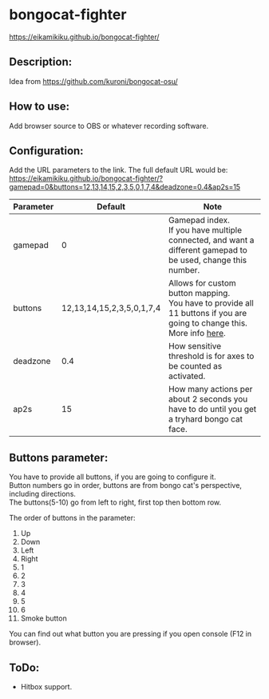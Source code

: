 # bongocat-fighter
https://eikamikiku.github.io/bongocat-fighter/

## Description:
Idea from https://github.com/kuroni/bongocat-osu/

## How to use:

Add browser source to OBS or whatever recording software.

## Configuration:
Add the URL parameters to the link.
The full default URL would be:
<br>https://eikamikiku.github.io/bongocat-fighter/?gamepad=0&buttons=12,13,14,15,2,3,5,0,1,7,4&deadzone=0.4&ap2s=15

Parameter  | Default | Note
------------- | ------------- | ------------- |
gamepad  | 0 | Gamepad index.<br>If you have multiple connected, and want a different gamepad to be used, change this number.
buttons  | 12,13,14,15,2,3,5,0,1,7,4 | Allows for custom button mapping.<br>You have to provide all 11 buttons if you are going to change this.<br>More info [here](#buttons-parameter).
deadzone | 0.4 | How sensitive threshold is for axes to be counted as activated.
ap2s | 15 | How many actions per about 2 seconds you have to do until you get a tryhard bongo cat face.

## Buttons parameter:
You have to provide all buttons, if you are going to configure it.
<br>Button numbers go in order, buttons are from bongo cat's perspective, including directions.
<br>The buttons(5-10) go from left to right, first top then bottom row.

The order of buttons in the parameter:
1) Up
2) Down
3) Left
4) Right
5) 1
6) 2
7) 3
8) 4
9) 5
10) 6
11) Smoke button

You can find out what button you are pressing if you open console (F12 in browser).

## ToDo:
* Hitbox support.
